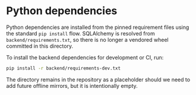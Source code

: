 # Python dependencies

Python dependencies are installed from the pinned requirement files using the
standard `pip install` flow. SQLAlchemy is resolved from
`backend/requirements.txt`, so there is no longer a vendored wheel committed in
this directory.

To install the backend dependencies for development or CI, run:

```bash
pip install -r backend/requirements-dev.txt
```

The directory remains in the repository as a placeholder should we need to add
future offline mirrors, but it is intentionally empty.
